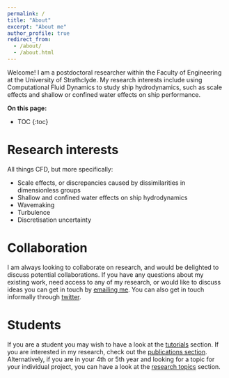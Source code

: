 ```yaml
---
permalink: /
title: "About"
excerpt: "About me"
author_profile: true
redirect_from: 
  - /about/
  - /about.html
---
```


Welcome! I am a postdoctoral researcher within the Faculty of Engineering at the University of Strathclyde. My research interests include using Computational Fluid Dynamics to study ship hydrodynamics, such as scale effects and shallow or confined water effects on ship performance. 


**On this page:**
* TOC
{:toc}


# Research interests

All things CFD, but more specifically:
- Scale effects, or discrepancies caused by dissimilarities in dimensionless groups
- Shallow and confined water effects on ship hydrodynamics
- Wavemaking 
- Turbulence
- Discretisation uncertainty

# Collaboration

I am always looking to collaborate on research, and would be delighted to discuss potential collaborations. If you have any questions about my existing work, need access to any of my research, or would like to discuss ideas you can get in touch by [emailing me](mailto:momchil.terziev@strath.ac.uk). You can also get in touch informally through [twitter](https://twitter.com/m_terziev).

# Students

If you are a student you may wish to have a look at the [tutorials](/tutorials) section. If you are interested in my research, check out the [publications section](/publications).
Alternatively, if you are in your 4th or 5th year and looking for a topic for your individual project, you can have a look at the [research topics](/research-topics) section.
